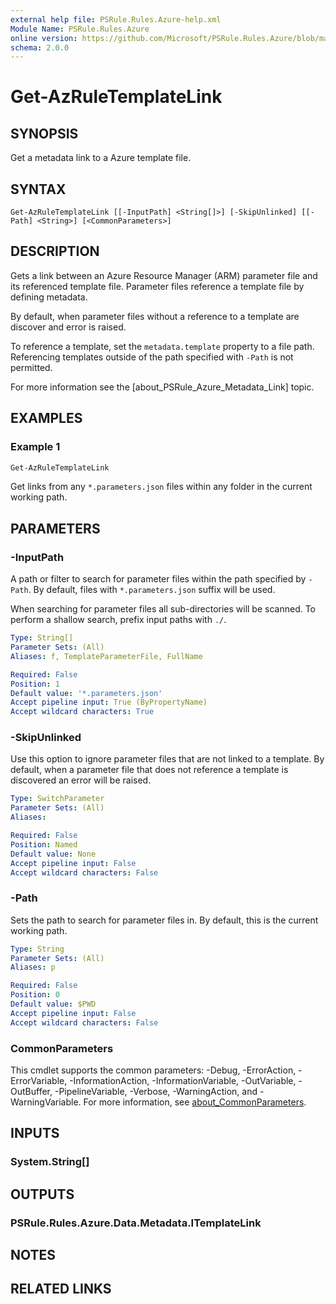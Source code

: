 ```yaml
---
external help file: PSRule.Rules.Azure-help.xml
Module Name: PSRule.Rules.Azure
online version: https://github.com/Microsoft/PSRule.Rules.Azure/blob/main/docs/commands/PSRule.Rules.Azure/en-US/Get-AzRuleTemplateLink.md
schema: 2.0.0
---
```


# Get-AzRuleTemplateLink

## SYNOPSIS

Get a metadata link to a Azure template file.

## SYNTAX

```text
Get-AzRuleTemplateLink [[-InputPath] <String[]>] [-SkipUnlinked] [[-Path] <String>] [<CommonParameters>]
```

## DESCRIPTION

Gets a link between an Azure Resource Manager (ARM) parameter file and its referenced template file.
Parameter files reference a template file by defining metadata.

By default, when parameter files without a reference to a template are discover and error is raised.

To reference a template, set the `metadata.template` property to a file path.
Referencing templates outside of the path specified with `-Path` is not permitted.

For more information see the [about_PSRule_Azure_Metadata_Link] topic.

## EXAMPLES

### Example 1

```powershell
Get-AzRuleTemplateLink
```

Get links from any `*.parameters.json` files within any folder in the current working path.

## PARAMETERS

### -InputPath

A path or filter to search for parameter files within the path specified by `-Path`.
By default, files with `*.parameters.json` suffix will be used.

When searching for parameter files all sub-directories will be scanned.
To perform a shallow search, prefix input paths with `./`.

```yaml
Type: String[]
Parameter Sets: (All)
Aliases: f, TemplateParameterFile, FullName

Required: False
Position: 1
Default value: '*.parameters.json'
Accept pipeline input: True (ByPropertyName)
Accept wildcard characters: True
```

### -SkipUnlinked

Use this option to ignore parameter files that are not linked to a template.
By default, when a parameter file that does not reference a template is discovered an error will be raised.

```yaml
Type: SwitchParameter
Parameter Sets: (All)
Aliases:

Required: False
Position: Named
Default value: None
Accept pipeline input: False
Accept wildcard characters: False
```

### -Path

Sets the path to search for parameter files in.
By default, this is the current working path.

```yaml
Type: String
Parameter Sets: (All)
Aliases: p

Required: False
Position: 0
Default value: $PWD
Accept pipeline input: False
Accept wildcard characters: False
```

### CommonParameters

This cmdlet supports the common parameters: -Debug, -ErrorAction, -ErrorVariable, -InformationAction, -InformationVariable, -OutVariable, -OutBuffer, -PipelineVariable, -Verbose, -WarningAction, and -WarningVariable. For more information, see [about_CommonParameters](http://go.microsoft.com/fwlink/?LinkID=113216).

## INPUTS

### System.String[]

## OUTPUTS

### PSRule.Rules.Azure.Data.Metadata.ITemplateLink

## NOTES

## RELATED LINKS
